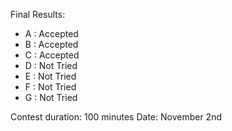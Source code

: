 Final Results:
- A : Accepted
- B : Accepted
- C : Accepted
- D : Not Tried
- E : Not Tried
- F : Not Tried
- G : Not Tried

Contest duration: 100 minutes
Date: November 2nd
